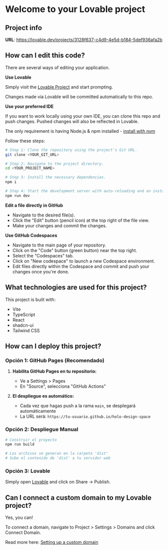# Welcome to your Lovable project

## Project info

**URL**: https://lovable.dev/projects/3128f637-c4d9-4e5d-b184-5def936afa2b

## How can I edit this code?

There are several ways of editing your application.

**Use Lovable**

Simply visit the [Lovable Project](https://lovable.dev/projects/3128f637-c4d9-4e5d-b184-5def936afa2b) and start prompting.

Changes made via Lovable will be committed automatically to this repo.

**Use your preferred IDE**

If you want to work locally using your own IDE, you can clone this repo and push changes. Pushed changes will also be reflected in Lovable.

The only requirement is having Node.js & npm installed - [install with nvm](https://github.com/nvm-sh/nvm#installing-and-updating)

Follow these steps:

```sh
# Step 1: Clone the repository using the project's Git URL.
git clone <YOUR_GIT_URL>

# Step 2: Navigate to the project directory.
cd <YOUR_PROJECT_NAME>

# Step 3: Install the necessary dependencies.
npm i

# Step 4: Start the development server with auto-reloading and an instant preview.
npm run dev
```

**Edit a file directly in GitHub**

- Navigate to the desired file(s).
- Click the "Edit" button (pencil icon) at the top right of the file view.
- Make your changes and commit the changes.

**Use GitHub Codespaces**

- Navigate to the main page of your repository.
- Click on the "Code" button (green button) near the top right.
- Select the "Codespaces" tab.
- Click on "New codespace" to launch a new Codespace environment.
- Edit files directly within the Codespace and commit and push your changes once you're done.

## What technologies are used for this project?

This project is built with:

- Vite
- TypeScript
- React
- shadcn-ui
- Tailwind CSS

## How can I deploy this project?

### Opción 1: GitHub Pages (Recomendado)

1. **Habilita GitHub Pages en tu repositorio:**
   - Ve a Settings > Pages
   - En "Source", selecciona "GitHub Actions"

2. **El despliegue es automático:**
   - Cada vez que hagas push a la rama `main`, se desplegará automáticamente
   - La URL será: `https://tu-usuario.github.io/holo-design-space`

### Opción 2: Despliegue Manual

```bash
# Construir el proyecto
npm run build

# Los archivos se generan en la carpeta 'dist'
# Sube el contenido de 'dist' a tu servidor web
```

### Opción 3: Lovable

Simply open [Lovable](https://lovable.dev/projects/3128f637-c4d9-4e5d-b184-5def936afa2b) and click on Share -> Publish.

## Can I connect a custom domain to my Lovable project?

Yes, you can!

To connect a domain, navigate to Project > Settings > Domains and click Connect Domain.

Read more here: [Setting up a custom domain](https://docs.lovable.dev/features/custom-domain#custom-domain)
